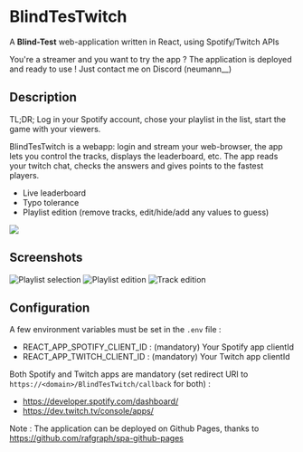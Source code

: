 # BlindTesTwitch

A **Blind-Test** web-application written in React, using Spotify/Twitch APIs

You're a streamer and you want to try the app ?
The application is deployed and ready to use !
Just contact me on Discord (neumann__)

## Description

TL;DR; Log in your Spotify account, chose your playlist in the list, start the game with your viewers.

BlindTesTwitch is a webapp: login and stream your web-browser, the app lets you control the tracks, displays the leaderboard, etc.
The app reads your twitch chat, checks the answers and gives points to the fastest players.

- Live leaderboard
- Typo tolerance
- Playlist edition (remove tracks, edit/hide/add any values to guess)

<kbd>
    <img src="https://i.imgur.com/EkIW17l.gif" />
</kbd>


## Screenshots

![Playlist selection](https://i.imgur.com/jJjUIZK.png "Playlist selection")
![Playlist edition](https://i.imgur.com/bqHOfwD.png "Playlist edition")
![Track edition](https://i.imgur.com/HWTBrmI.png "Track edition")

## Configuration

A few environment variables must be set in the `.env` file :
- REACT_APP_SPOTIFY_CLIENT_ID : (mandatory) Your Spotify app clientId
- REACT_APP_TWITCH_CLIENT_ID : (mandatory) Your Twitch app clientId

Both Spotify and Twitch apps are mandatory (set redirect URI to `https://<domain>/BlindTesTwitch/callback` for both) :
- https://developer.spotify.com/dashboard/
- https://dev.twitch.tv/console/apps/

Note : The application can be deployed on Github Pages, thanks to https://github.com/rafgraph/spa-github-pages
